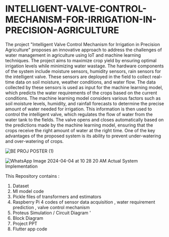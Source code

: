 # INTELLIGENT-VALVE-CONTROL-MECHANISM-FOR-IRRIGATION-IN-PRECISION-AGRICULTURE
The project "Intelligent Valve Control Mechanism for Irrigation in Precision Agriculture" 
proposes an innovative approach to address the challenges of water management in agriculture using IoT
and machine learning techniques. The project aims to maximize crop yield by ensuring optimal irrigation levels
while minimizing water wastage. The hardware components of the system include moisture sensors, humidity sensors,
rain sensors for the intelligent valve. These sensors are deployed in the field to collect real-time data on soil 
moisture, weather conditions, and water flow. The data collected by these sensors is used as input for the machine 
learning model, which predicts the water requirements of the crops based on the current conditions. The machine 
learning model considers various factors such as soil moisture levels, humidity, and rainfall forecasts to determine 
the precise amount of water needed for irrigation. This information is then used to control the intelligent valve, 
which regulates the flow of water from the water tank to the fields. The valve opens and closes automatically based
on the predictions made by the machine learning model, ensuring that the crops receive the right amount of water at
the right time. One of the key advantages of the proposed system is its ability to prevent under-watering and over-watering of crops.


![BE PROJ POSTER (1)](https://github.com/SEJALHANMANTE/INTELLIGENT-VALVE-CONTROL-MECHANISM-FOR-IRRIGATION-IN-PRECISION-AGRICULTURE/assets/120907298/47c073a4-7b01-469e-94e3-5f822310247b)





![WhatsApp Image 2024-04-04 at 10 28 20 AM](https://github.com/SEJALHANMANTE/INTELLIGENT-VALVE-CONTROL-MECHANISM-FOR-IRRIGATION-IN-PRECISION-AGRICULTURE/assets/120907298/6d150c15-7e95-4f0b-a3c3-ba25c3a589bf)
Actual System Implementation 

This Repository contains : 
1. Dataset
2. Ml model code
3. Pickle files of transformers and estimators
4. Raspberry Pi 4 codes of sensor data acquisition , water requirement prediction , valve control mechanism
5. Proteus Simulation / Circuit Diagram '
6. Block Diagram
7. Project PPT
8. Flutter app code 



